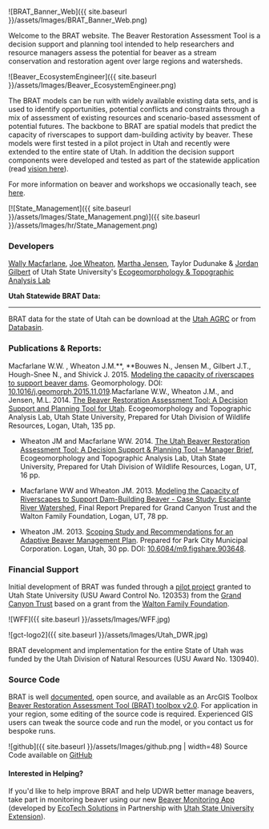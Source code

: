 <link rel="shortcut icon" type="image/x-icon" href="favicon.ico">

![BRAT_Banner_Web]({{ site.baseurl }}/assets/Images/BRAT_Banner_Web.png)

Welcome to the BRAT website. The Beaver Restoration Assessment Tool is a decision support and planning tool intended to help researchers and resource managers assess the potential for beaver as a stream conservation and restoration agent over large regions and watersheds. 

![Beaver_EcosystemEngineer]({{ site.baseurl }}/assets/Images/Beaver_EcosystemEngineer.png)

The BRAT models can be run with widely available existing data sets, and is used to identify opportunities,  potential conflicts and constraints through a mix of assessment of existing resources and scenario-based assessment of potential futures. The backbone to BRAT are spatial models that predict the capacity of riverscapes to support dam-building activity by beaver. These models were first tested in a pilot project in Utah and recently were extended to the entire state of Utah. In addition the decision support components were developed and tested as part of the statewide application (read [vision here](http://brat.joewheaton.org/home/vision)).

For more information on beaver and workshops we occasionally teach, see [here](http://beaver.joewheaton.org/).

[![State_Management]({{ site.baseurl }}/assets/Images/State_Management.png)]({{ site.baseurl }}/assets/Images/hr/State_Management.png)

### Developers

[Wally Macfarlane](http://etal.joewheaton.org/people/researchers-technicians/Wally), [Joe Wheaton](http://joewheaton.org/),  [Martha Jensen](http://etal.joewheaton.org/people/where-are-they-now/former-researchers/martha-jensen), Taylor Dudunake & [Jordan Gilbert](http://etal.joewheaton.org/people/researchers-technicians/jordan-gilbert) of Utah State University's [Ecogeomorphology & Topographic Analysis Lab](http://etal.joewheaton.org/)

**Utah Statewide BRAT Data:**

****

BRAT data for the state of Utah can be download at the [Utah AGRC](http://gis.utah.gov/data/bioscience-overview/) or from [Databasin](http://databasin.org/datasets/1420ffb7e9674753a5fb626e2b830c1f).





### Publications & Reports:

Macfarlane W.W. , Wheaton J.M.**, **Bouwes N., Jensen M., Gilbert J.T., Hough-Snee N., and Shivick J. 2015. [Modeling the capacity of riverscapes to support beaver dams](https://www.researchgate.net/publication/285590037_Modeling_the_capacity_of_riverscapes_to_support_beaver_dams). Geomorphology. DOI: [10.1016/j.geomorph.2015.11.019](http://dx.doi.org/10.1016/j.geomorph.2015.11.019).Macfarlane W.W., Wheaton J.M., and Jensen, M.L. 2014. [The Beaver Restoration Assessment Tool: A Decision Support and Planning Tool for Utah](http://etal.usu.edu/Downloads/BRAT/UTAH_BRAT_FinalReport.pdf). Ecogeomorphology and Topographic Analysis Lab, Utah State University, Prepared for Utah Division of Wildlife Resources, Logan, Utah, 135 pp.

- Wheaton JM and Macfarlane WW. 2014. [The Utah Beaver Restoration Assessment Tool: A Decision Support & Planning Tool – Manager Brief](http://etal.usu.edu/Downloads/BRAT/UTAH_BRAT_Management%20Brief.pdf), Ecogeomorphology and Topographic Analysis Lab, Utah State University, Prepared for Utah Division of Wildlife Resources, Logan, UT, 16 pp. 
- Macfarlane WW and Wheaton JM. 2013. [Modeling the Capacity of Riverscapes to Support Dam-Building Beaver - Case Study: Escalante River Watershed](http://etal.usu.edu/GCT/BRAT_Final_Report.pdf), Final Report Prepared for Grand Canyon Trust and the Walton Family Foundation, Logan, UT, 78 pp.


- Wheaton JM. 2013. [Scoping Study and Recommendations for an Adaptive Beaver Management Plan](http://etal.usu.edu/Reports/Beaver_Management_Plan_Recc_Park_City_%20Report_FINAL.pdf). Prepared for Park City  Municipal Corporation. Logan, Utah, 30 pp.  DOI: [10.6084/m9.figshare.903648](http://dx.doi.org/10.6084/m9.figshare.903648).



### Financial Support

Initial development of BRAT was funded through a [pilot project](http://etal.joewheaton.org/projects/past-projects/gct-pilot-study-testing-the-beaver-restoration-assessment-tool-brat) granted to Utah State University (USU Award Control No. 120353) from the [Grand Canyon Trust](http://www.grandcanyontrust.org/) based on a grant from the [Walton Family Foundation](http://www.waltonfamilyfoundation.org/). 



![WFF]({{ site.baseurl }}/assets/Images/WFF.jpg)





![gct-logo2]({{ site.baseurl }}/assets/Images/Utah_DWR.jpg)



BRAT development and implementation for the entire State of Utah was funded by the Utah Division of Natural Resources (USU Award No. 130940).





### Source Code

BRAT is well [documented](http://brat.joewheaton.org/home/documentation/manual-implementation/beaver-dam-capacity-model), open source, and available as an ArcGIS Toolbox [Beaver Restoration Assessment Tool (BRAT) toolbox v2.0](https://s3-us-west-2.amazonaws.com/etalweb.joewheaton.org/Courses/Beaver/Excercises/Homework_02/BRAT_2.0.zip).  For application in your region, some editing of the source code is required. Experienced GIS users can tweak the source code and run the model, or you contact us for bespoke runs. 

![github]({{ site.baseurl }}/assets/Images/github.png | width=48)
Source Code available on [GitHub](https://github.com/Riverscapes/pyBRAT)



#### Interested in Helping?

If you'd like to help improve BRAT and help UDWR better manage beavers, take part in monitoring beaver using our new [Beaver Monitoring App](https://extension.usu.edu/utahwaterwatch/htm/beaver-monitoring-app/) (developed by [EcoTech Solutions](http://www.ecotsolutions.com/) in Partnership with [Utah State University Extension](https://extension.usu.edu/utahwaterwatch/)).